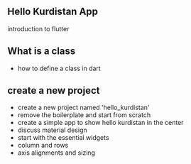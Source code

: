 ## Hello Kurdistan App
introduction to flutter


## What is a class
- how to define a class in dart

## create a new project
- create a new project named 'hello_kurdistan' 
- remove the boilerplate and start from scratch
- create a simple app to show hello kurdistan in the center
- discuss material design 
- start with the essential widgets 
- column and rows
- axis alignments and sizing 
